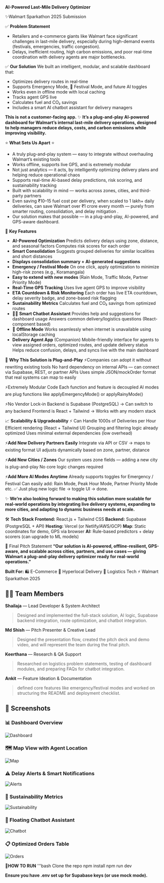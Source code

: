 **AI-Powered Last-Mile Delivery Optimizer**

✨Walmart Sparkathon 2025 Submission

✅ **Problem Statement** 
- Retailers and e-commerce giants like Walmart face significant challenges in last-mile delivery, especially during high-demand events (festivals, emergencies, traffic congestion).
- Delays, inefficient routing, high carbon emissions, and poor real-time coordination with delivery agents are major bottlenecks.

✅ **Our Solution** 
We built an intelligent, modular, and scalable dashboard that:
- Optimizes delivery routes in real-time
-  Supports Emergency Mode, 🎉 Festival Mode, and future AI toggles
- Works even in offline mode with local caching
- Tracks agent GPS live
- Calculates fuel and CO₂ savings
- Includes a smart AI chatbot assistant for delivery managers

**This is not a customer-facing app.**
✨ **It’s a plug-and-play AI-powered dashboard for Walmart’s internal last-mile delivery operations, designed to help managers reduce delays, costs, and carbon emissions while improving visibility.**

⭐ **What Sets Us Apart** ⭐
- A truly plug-and-play system — easy to integrate without overhauling Walmart’s existing tools
- Works offline, supports live GPS, and is extremely modular
- Not just analytics — it acts, by intelligently optimizing delivery plans and helping reduce operational chaos
- Supports real-time AI-based delay predictions, risk scoring, and sustainability tracking
- Built with scalability in mind — works across zones, cities, and third-party partners
- Even saving ₹10–15 fuel cost per delivery, when scaled to 1 lakh+ daily deliveries, can save Walmart over ₹1 crore every month — purely from smarter routing, consolidation, and delay mitigation .
- Our solution makes that possible — in a plug-and-play, AI-powered, and GPS-aware dashboard.

🔧 **Key Features** 
- **AI-Powered Optimization**
  Predicts delivery delays using zone, distance, and seasonal factors
  Computes risk scores for each order
- **Smart Consolidation**
  Suggests grouped deliveries for similar localities and short distances
- **Displays consolidation summary + AI-generated suggestions**
- **Emergency / Festival Mode**
  On one click, apply optimization to minimize high-risk zones (e.g., Koramangala)
- **Easy to extend with new modes** (Rain Mode, Traffic Mode, Partner Priority Mode)
- **Real-Time GPS Tracking**
  Uses live agent GPS to improve visibility
- **ETA Countdown & Risk Monitoring**
  Each order has live ETA countdown, delay severity badge, and zone-based risk flagging
- **Sustainability Metrics**
  Calculates fuel and CO₂ savings from optimized routes
- 🧑‍💻 **Smart Chatbot Assistant**
  Provides help and suggestions for dashboard usage
  Answers common delivery/logistics questions (React-component based)
- 🔌 **Offline Mode**
  Works seamlessly when internet is unavailable using localStorage caching
- **Delivery Agent App** (Companion)
  Mobile-friendly interface for agents to view assigned orders, optimized routes, and update delivery status
  Helps reduce confusion, delays, and syncs live with the main dashboard 

🔌 **Why This Solution is Plug-and-Play** 
 ⚡Companies can adopt it without rewriting existing tools
    No hard dependency on internal APIs — can connect via Supabase, REST, or partner APIs
    Uses simple JSON/mockOrder format that real systems can map to easily

 ⚡Extremely Modular Code
   Each function and feature is decoupled
   AI modes are plug functions like applyEmergencyMode() or applyRainyMode()

 ⚡No Vendor Lock-in
   Backend is Supabase (PostgreSQL) → Can switch to any backend
   Frontend is React + Tailwind → Works with any modern stack

📈 **Scalability & Upgradeability** 
⚡ Can Handle 1000s of Deliveries per Hour
     Efficient rendering (React + Tailwind UI)
     Grouping and filtering logic already optimized
     Uses minimal external dependencies (low overhead)

⚡**Add New Delivery Partners Easily**
   Integrate via API or CSV → maps to existing format
   UI adjusts dynamically based on zone, partner, distance

⚡**Add New Cities / Zones**
   Our system uses zone fields — adding a new city is plug-and-play
   No core logic changes required

⚡**Add More AI Modes Anytime**
   Already supports toggles for Emergency / Festival
   Can easily add: Rain Mode, Peak Hour Mode, Partner Priority Mode etc.
   ✅ Just plug new logic file → toggle UI → done. 

✨ **We’re also looking forward to making this solution more scalable for real-world operations
by integrating live delivery systems, expanding to more cities, and adapting to dynamic business needs at scale.**

🛠 **Tech Stack** 
**Frontend:** React.js + Tailwind CSS
**Backend:** Supabase (PostgreSQL + API)
**Hosting:** Vercel (or Netlify/AWS/GCP)
**Map**: Static coordinates for demo, GPS via browser
**AI:** Rule-based predictors + delay scorers (can upgrade to ML models)

📣 Final Pitch Statement
**“Our solution is AI-powered, offline-resilient, GPS-aware, and scalable across cities, partners, and use cases — giving Walmart a plug-and-play delivery optimizer ready for real-world operations.”**

 **Built For:** 
🛍 E-Commerce
🛒 Hyperlocal Delivery
🚕 Logistics Tech
⚡ Walmart Sparkathon 2025

## 👩‍💼 Team Members

**Shailaja**  — Lead Developer & System Architect
> Designed and implemented the full-stack solution, AI logic, Supabase backend integration, route optimization, and chatbot integration.

**Md Shish** — Pitch Presenter & Creative Lead
> Designed the presentation flow, created the pitch deck and demo video, and will represent the team during the final pitch.

**Keerthana** — Research & QA Support
> Researched on logistics problem statements, testing of dashboard modules, and preparing FAQs for chatbot integration.

**Ankit** — Feature Ideation & Documentation
> defined core features like emergency/festival modes and worked on structuring the README and deployment checklist.

## 📸 Screenshots
### 📊 Dashboard Overview
![Dashboard](./screenshots/dashboard.jpg)
### 🗺 Map View with Agent Location
![Map](./screenshots/map-view.jpg)
### ⚠ Delay Alerts & Smart Notifications
![Alerts](./screenshots/delay-alerts.jpg)
### 🌿 Sustainability Metrics
![Sustainability](./screenshots/sustainability-cards.jpg)
### 🤖 Floating Chatbot Assistant
![Chatbot](./screenshots/chatbot.jpg)
### 📋 Optimized Orders Table
![Orders](./screenshots/optimized-orders.jpg)

🚀**HOW TO RUN**
'''bash
Clone the repo
npm install
npm run dev

**Ensure you have .env set up for Supabase keys (or use mock mode).**

